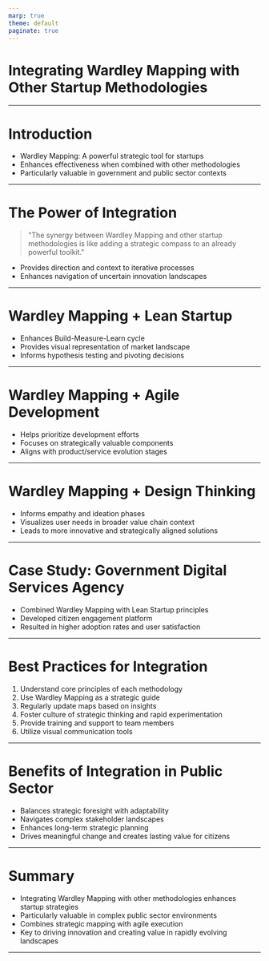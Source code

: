 ```yaml
---
marp: true
theme: default
paginate: true
---
```


# Integrating Wardley Mapping with Other Startup Methodologies

---

# Introduction

- Wardley Mapping: A powerful strategic tool for startups
- Enhances effectiveness when combined with other methodologies
- Particularly valuable in government and public sector contexts

---

# The Power of Integration

> "The synergy between Wardley Mapping and other startup methodologies is like adding a strategic compass to an already powerful toolkit."

- Provides direction and context to iterative processes
- Enhances navigation of uncertain innovation landscapes

---

# Wardley Mapping + Lean Startup

- Enhances Build-Measure-Learn cycle
- Provides visual representation of market landscape
- Informs hypothesis testing and pivoting decisions

---

# Wardley Mapping + Agile Development

- Helps prioritize development efforts
- Focuses on strategically valuable components
- Aligns with product/service evolution stages

---

# Wardley Mapping + Design Thinking

- Informs empathy and ideation phases
- Visualizes user needs in broader value chain context
- Leads to more innovative and strategically aligned solutions

---

# Case Study: Government Digital Services Agency

- Combined Wardley Mapping with Lean Startup principles
- Developed citizen engagement platform
- Resulted in higher adoption rates and user satisfaction

---

# Best Practices for Integration

1. Understand core principles of each methodology
2. Use Wardley Mapping as a strategic guide
3. Regularly update maps based on insights
4. Foster culture of strategic thinking and rapid experimentation
5. Provide training and support to team members
6. Utilize visual communication tools

---

# Benefits of Integration in Public Sector

- Balances strategic foresight with adaptability
- Navigates complex stakeholder landscapes
- Enhances long-term strategic planning
- Drives meaningful change and creates lasting value for citizens

---

# Summary

- Integrating Wardley Mapping with other methodologies enhances startup strategies
- Particularly valuable in complex public sector environments
- Combines strategic mapping with agile execution
- Key to driving innovation and creating value in rapidly evolving landscapes

---